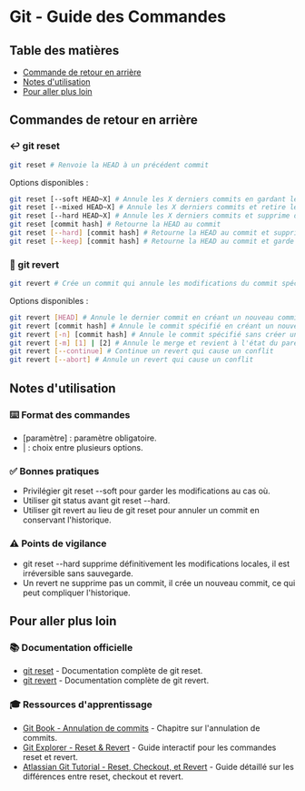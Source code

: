 # Git - Guide des Commandes

## Table des matières
- [Commande de retour en arrière](#commande-de-retour-en-arrière)
- [Notes d'utilisation](#notes-dutilisation)
- [Pour aller plus loin](#pour-aller-plus-loin)

## Commandes de retour en arrière

### ↩️ git reset
```bash
git reset # Renvoie la HEAD à un précédent commit
```

Options disponibles :
```bash
git reset [--soft HEAD~X] # Annule les X derniers commits en gardant les modifications de la zone de staging
git reset [--mixed HEAD~X] # Annule les X derniers commits et retire les modifications de la zone de staging
git reset [--hard HEAD~X] # Annule les X derniers commits et supprime définitivement les modifications du working directory
git reset [commit hash] # Retourne la HEAD au commit
git reset [--hard] [commit hash] # Retourne la HEAD au commit et supprime les modifications
git reset [--keep] [commit hash] # Retourne la HEAD au commit et garde les modifications
```

### 🔄 git revert
```bash
git revert # Crée un commit qui annule les modifications du commit spécifié
```

Options disponibles :
```bash
git revert [HEAD] # Annule le dernier commit en créant un nouveau commit
git revert [commit hash] # Annule le commit spécifié en créant un nouveau commit
git revert [-n] [commit hash] # Annule le commit spécifié sans créer un nouveau commit
git revert [-m] [1] | [2] # Annule le merge et revient à l'état du parent choisi en créant un nouveau commit
git revert [--continue] # Continue un revert qui cause un conflit
git revert [--abort] # Annule un revert qui cause un conflit
```

## Notes d'utilisation

### ⌨️ Format des commandes
- [paramètre] : paramètre obligatoire.
- | : choix entre plusieurs options.

### ✅ Bonnes pratiques
- Privilégier git reset --soft pour garder les modifications au cas où.
- Utiliser git status avant git reset --hard.
- Utiliser git revert au lieu de git reset pour annuler un commit en conservant l'historique.

### ⚠️ Points de vigilance
- git reset --hard supprime définitivement les modifications locales, il est irréversible sans sauvegarde.
- Un revert ne supprime pas un commit, il crée un nouveau commit, ce qui peut compliquer l'historique.

## Pour aller plus loin

### 📚 Documentation officielle
- [git reset](https://git-scm.com/docs/git-reset) - Documentation complète de git reset.
- [git revert](https://git-scm.com/docs/git-revert) - Documentation complète de git revert.

### 🎓 Ressources d'apprentissage
- [Git Book - Annulation de commits](https://git-scm.com/book/fr/v2/Les-bases-de-Git-Annuler-des-actions) - Chapitre sur l'annulation de commits.
- [Git Explorer - Reset & Revert](https://gitexplorer.com/) - Guide interactif pour les commandes reset et revert.
- [Atlassian Git Tutorial - Reset, Checkout, et Revert](https://www.atlassian.com/git/tutorials/resetting-checking-out-and-reverting) - Guide détaillé sur les différences entre reset, checkout et revert.